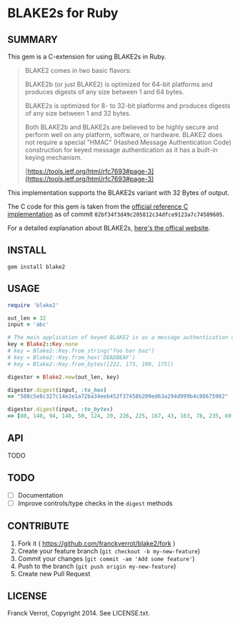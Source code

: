 # BLAKE2s for Ruby

## SUMMARY

This gem is a C-extension for using BLAKE2s in Ruby.

>BLAKE2 comes in two basic flavors:
>
>BLAKE2b (or just BLAKE2) is optimized for 64-bit platforms and
>produces digests of any size between 1 and 64 bytes.
>
>BLAKE2s is optimized for 8- to 32-bit platforms and produces
>digests of any size between 1 and 32 bytes.
>
>Both BLAKE2b and BLAKE2s are believed to be highly secure and perform
>well on any platform, software, or hardware.  BLAKE2 does not require
>a special "HMAC" (Hashed Message Authentication Code) construction
>for keyed message authentication as it has a built-in keying
>mechanism.
>
>[https://tools.ietf.org/html/rfc7693#page-3](https://tools.ietf.org/html/rfc7693#page-3)

This implementation supports the BLAKE2s variant with 32 Bytes of output.

The C code for this gem is taken from the [official reference C implementation](https://github.com/BLAKE2/BLAKE2)
as of commit `02bf34f3d49c205812c34dfce9123a7c74509605`.

For a detailed explanation about BLAKE2s, [here's the offical website](https://blake2.net/).

## INSTALL

```
gem install blake2
```

## USAGE

``` ruby
require 'blake2'

out_len = 32
input = 'abc'

# The main application of keyed BLAKE2 is as a message authentication code (MAC)
key = Blake2::Key.none
# key = Blake2::Key.from_string("foo bar baz")
# key = Blake2::Key.from_hex('DEADBEAF')
# key = Blake2::Key.from_bytes([222, 173, 190, 175])

digestor = Blake2.new(out_len, key)

digestor.digest(input, :to_hex)
=> "508c5e8c327c14e2e1a72ba34eeb452f37458b209ed63a294d999b4c86675982"

digestor.digest(input, :to_bytes)
=> [80, 140, 94, 140, 50, 124, 20, 226, 225, 167, 43, 163, 78, 235, 69, 47, 55, 69, 139, 32, 158, 214, 58, 41, 77, 153, 155, 76, 134, 103, 89, 130]
```

## API

TODO

## TODO

* [ ] Documentation
* [ ] Improve controls/type checks in the `digest` methods

## CONTRIBUTE

1. Fork it ( https://github.com/franckverrot/blake2/fork )
2. Create your feature branch (`git checkout -b my-new-feature`)
3. Commit your changes (`git commit -am 'Add some feature'`)
4. Push to the branch (`git push origin my-new-feature`)
5. Create new Pull Request

## LICENSE

Franck Verrot, Copyright 2014. See LICENSE.txt.
